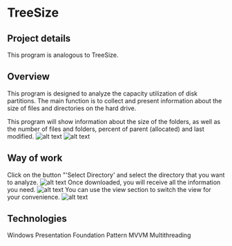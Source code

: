 # TreeSize

## Project details
This program is analogous to TreeSize.

## Overview
This program is designed to analyze the capacity utilization of disk partitions. The main function is to collect and present information about the size of files and directories on the hard drive.

This program will show information about the size of the folders, as well as the number of files and folders,  percent of  parent (allocated) and last modified.
![alt text][page1]
![alt text][page2]

## Way of work

Click on the button "'Select Directory' and select the directory that you want to analyze.
![alt text][analysis]
Once downloaded, you will receive all the information you need.
![alt text][load]
You can use the view section to switch the view for your convenience.
![alt text][view]
  
## Technologies

Windows Presentation Foundation
Pattern MVVM
Multithreading


[analysis]: https://github.com/mariayurchenko/TreeSize/tree/main/foto/analysis.png "Analysis"
[load]: https://github.com/mariayurchenko/TreeSize/tree/main/foto/load.png "Load"
[page1]: https://github.com/mariayurchenko/TreeSize/tree/main/foto/mainPage1.png "Main page"
[page2]: https://github.com/mariayurchenko/TreeSize/tree/main/foto/mainPage1.png "Main page"
[view]: https://github.com/mariayurchenko/TreeSize/tree/main/foto/view.png "View"
